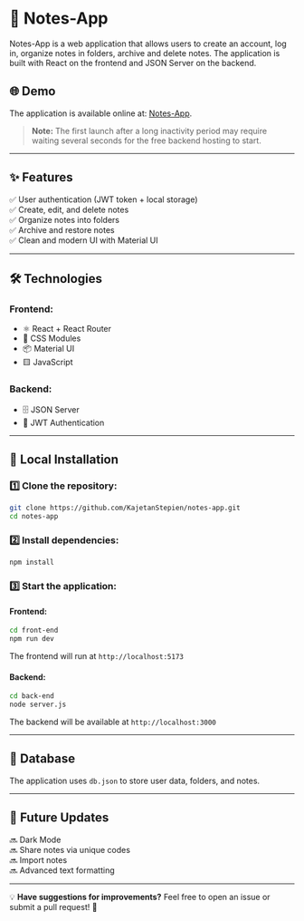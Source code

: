 # 📒 Notes-App

Notes-App is a web application that allows users to create an account, log in, organize notes in folders, archive and delete notes. The application is built with React on the frontend and JSON Server on the backend.

## 🌐 Demo
The application is available online at: [Notes-App](https://app-n0tes.netlify.app/).  
> **Note:** The first launch after a long inactivity period may require waiting several seconds for the free backend hosting to start.

---

## ✨ Features
✅ User authentication (JWT token + local storage)  
✅ Create, edit, and delete notes  
✅ Organize notes into folders  
✅ Archive and restore notes  
✅ Clean and modern UI with Material UI  

---

## 🛠️ Technologies
### Frontend:
- ⚛️ React + React Router
- 🎨 CSS Modules
- 📦 Material UI
- 🟨 JavaScript

### Backend:
- 🗄️ JSON Server
- 🔐 JWT Authentication

---

## 🚀 Local Installation
### 1️⃣ Clone the repository:
```bash
git clone https://github.com/KajetanStepien/notes-app.git
cd notes-app
```

### 2️⃣ Install dependencies:
```bash
npm install
```

### 3️⃣ Start the application:
#### Frontend:
```bash
cd front-end
npm run dev
```
The frontend will run at `http://localhost:5173`

#### Backend:
```bash
cd back-end
node server.js
```
The backend will be available at `http://localhost:3000`

---

## 📂 Database
The application uses `db.json` to store user data, folders, and notes.

---

## 🚧 Future Updates
🔜 Dark Mode  
🔜 Share notes via unique codes  
🔜 Import notes  
🔜 Advanced text formatting  

---

💡 **Have suggestions for improvements?** Feel free to open an issue or submit a pull request! 🚀

